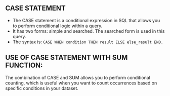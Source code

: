 ## CASE STATEMENT
- The CASE statement is a conditional expression in SQL that allows you to perform conditional logic within a query.
- It has two forms: simple and searched. The searched form is used in this query.
- The syntax is: `CASE WHEN condition THEN result ELSE else_result END.`

## USE OF CASE STATEMENT WITH SUM FUNCTION:
The combination of CASE and SUM allows you to perform conditional counting, which is useful when you want to count occurrences based on specific conditions in your dataset.
